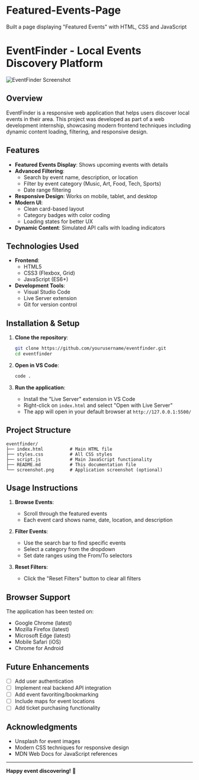 # Featured-Events-Page
Built a page displaying "Featured Events" with HTML, CSS and JavaScript
# EventFinder - Local Events Discovery Platform

![EventFinder Screenshot](./screenshot.png)

## Overview
EventFinder is a responsive web application that helps users discover local events in their area. This project was developed as part of a web development internship, showcasing modern frontend techniques including dynamic content loading, filtering, and responsive design.

## Features

- **Featured Events Display**: Shows upcoming events with details
- **Advanced Filtering**:
  - Search by event name, description, or location
  - Filter by event category (Music, Art, Food, Tech, Sports)
  - Date range filtering
- **Responsive Design**: Works on mobile, tablet, and desktop
- **Modern UI**:
  - Clean card-based layout
  - Category badges with color coding
  - Loading states for better UX
- **Dynamic Content**: Simulated API calls with loading indicators

## Technologies Used

- **Frontend**:
  - HTML5
  - CSS3 (Flexbox, Grid)
  - JavaScript (ES6+)
- **Development Tools**:
  - Visual Studio Code
  - Live Server extension
  - Git for version control

## Installation & Setup

1. **Clone the repository**:
   ```bash
   git clone https://github.com/yourusername/eventfinder.git
   cd eventfinder
   ```

2. **Open in VS Code**:
   ```bash
   code .
   ```

3. **Run the application**:
   - Install the "Live Server" extension in VS Code
   - Right-click on `index.html` and select "Open with Live Server"
   - The app will open in your default browser at `http://127.0.0.1:5500/`

## Project Structure

```
eventfinder/
├── index.html          # Main HTML file
├── styles.css          # All CSS styles
├── script.js           # Main JavaScript functionality
├── README.md           # This documentation file
└── screenshot.png      # Application screenshot (optional)
```

## Usage Instructions

1. **Browse Events**:
   - Scroll through the featured events
   - Each event card shows name, date, location, and description

2. **Filter Events**:
   - Use the search bar to find specific events
   - Select a category from the dropdown
   - Set date ranges using the From/To selectors

3. **Reset Filters**:
   - Click the "Reset Filters" button to clear all filters

## Browser Support

The application has been tested on:
- Google Chrome (latest)
- Mozilla Firefox (latest)
- Microsoft Edge (latest)
- Mobile Safari (iOS)
- Chrome for Android

## Future Enhancements

- [ ] Add user authentication
- [ ] Implement real backend API integration
- [ ] Add event favoriting/bookmarking
- [ ] Include maps for event locations
- [ ] Add ticket purchasing functionality

## Acknowledgments

- Unsplash for event images
- Modern CSS techniques for responsive design
- MDN Web Docs for JavaScript references

---

**Happy event discovering!** 🎉